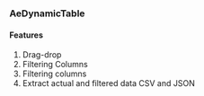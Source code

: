 ### AeDynamicTable 

#### Features 

1. Drag-drop 
2. Filtering Columns
3. Filtering columns 
4. Extract actual and filtered data CSV and JSON
